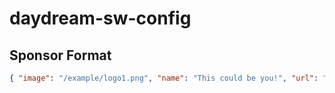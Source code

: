 # daydream-sw-config

## Sponsor Format
```json
{ "image": "/example/logo1.png", "name": "This could be you!", "url": "mailto:alfiewbarlow@gmail.com" }
```
